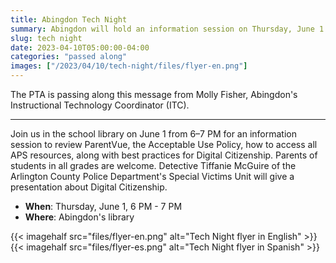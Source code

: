 ```yaml
---
title: Abingdon Tech Night
summary: Abingdon will hold an information session on Thursday, June 1.
slug: tech night
date: 2023-04-10T05:00:00-04:00
categories: "passed along"
images: ["/2023/04/10/tech-night/files/flyer-en.png"]
---
```


The PTA is passing along this message from Molly Fisher, Abingdon's Instructional Technology Coordinator (ITC).

---

Join us in the school library on June 1 from 6–7 PM for an information session to review ParentVue, the Acceptable Use Policy, how to access all APS resources, along with best practices for Digital Citizenship. Parents of students in all grades are welcome. Detective Tiffanie McGuire of the Arlington County Police Department's Special Victims Unit will give a presentation about Digital Citizenship.

- **When**: Thursday, June 1, 6 PM - 7 PM
- **Where**: Abingdon's library

{{< imagehalf src="files/flyer-en.png" alt="Tech Night flyer in English" >}}
{{< imagehalf src="files/flyer-es.png" alt="Tech Night flyer in Spanish" >}}